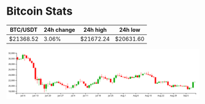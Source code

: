 # Bitcoin Stats

BTC/USDT|24h change|24h high|24h low|
|---|---|---|---|
|$21368.52|3.06%|$21672.24|$20631.60|

<img src="./chart.svg">

